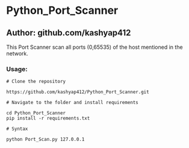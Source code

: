 # Python_Port_Scanner

## Author: github.com/kashyap412

  This Port Scanner scan all ports (0,65535) of the host mentioned in the network.


### Usage:
```
# Clone the repository

https://github.com/kashyap412/Python_Port_Scanner.git

# Navigate to the folder and install requirements

cd Python_Port_Scanner
pip install -r requirements.txt

# Syntax

python Port_Scan.py 127.0.0.1

```
